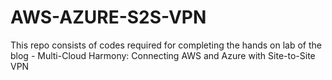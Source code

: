 # AWS-AZURE-S2S-VPN
This repo consists of codes required for completing the hands on lab of the blog - Multi-Cloud Harmony: Connecting AWS and Azure with Site-to-Site VPN
